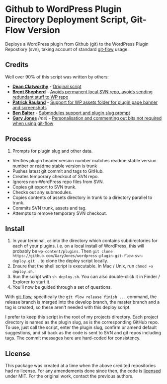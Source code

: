 # Github to WordPress Plugin Directory Deployment Script, Git-Flow Version

Deploys a WordPress plugin from Github (git) to the WordPress Plugin Repostiory (svn), taking account of standard [git-flow](https://github.com/nvie/gitflow) usage.

## Credits
Well over 90% of this script was written by others:

 - **[Dean Clatworthy](https://twitter.com/deanclatworthy)** - [Original script](https://github.com/deanc/wordpress-plugin-git-svn)
 - **[Brent Shepherd](https://twitter.com/thenbrent)** - [Avoids permanent local SVN repo, avoids sending redundant stuff to WP repo](http://thereforei.am/2011/04/21/git-to-svn-automated-wordpress-plugin-deployment/)
 - **[Patrick Rauland](https://twitter.com/BFTrick)** - [Support for WP assets folder for plugin page banner and screenshots](https://github.com/BFTrick/jotform-integration/blob/master/deploy.sh)
 - **[Ben Balter](https://twitter.com/benbalter)** - [Submodules support and plugin slug prompt](https://github.com/benbalter/Github-to-WordPress-Plugin-Directory-Deployment-Script/)
 - **[Gary Jones](https://twitter.com/GaryJ)** *(me)* - [Personalisation and commenting out bits not required when using git-flow](https://github.com/GaryJones/wordpress-plugin-git-flow-svn-deploy) 
 
## Process
 1. Prompts for plugin slug and other data.
 - Verifies plugin header version number matches readme stable version number or readme stable version is trunk
 - Pushes latest git commit and tags to GitHub.
 - Creates temporary checkout of SVN repo.
 - Ignores non-WordPress repo files from SVN.
 - Copies git export to SVN trunk.
 - Checks out any submodules.
 - Copies contents of assets directory in trunk to a directory parallel to trunk.
 - Commits SVN trunk, assets and tag.
 - Attempts to remove temporary SVN checkout.

## Install

1. In your terminal, `cd` into the directory which contains subdirectories for each of your plugins. i.e. on a local install of WordPress, this will probably be `wp-content/plugins`. Then `git clone https://github.com/GaryJones/wordpress-plugin-git-flow-svn-deploy.git .` to clone the deploy script locally.
2. Ensure that the shell script is executable. In Mac / Unix, run `chmod +x deploy.sh`.
3. Run the script with `sh deploy.sh`. You can also double-click it in Finder / Explorer to start it.
4. You'll now be guided through a set of questions.

With [git-flow](https://github.com/nvie/gitflow), specifically the `git flow release finish ...` command, the release branch is merged into the develop branch, the master branch and a tag is created, so these aren't needed with this deploy script.
 
I prefer to keep this script in the root of my projects directory. Each project directory is named as the plugin slug, as is the corresponding GitHub repo. To use, just call the script, enter the plugin slug, confirm or amend default suggestions, and sit back as the code is sent to SVN and git repos including tags. The commit messages here are hard-coded for consistency.

## License
This package was created at a time when the above credited repositories had no license. For any amendements done since then, the code is [licensed](LICENSE.md) under MIT. For the original work, contact the previous authors.
